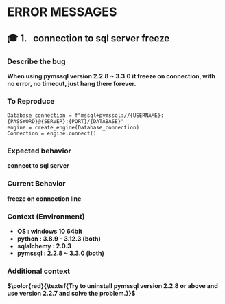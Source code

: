 # ERROR MESSAGES

## 🎓 1. &nbsp; connection to sql server freeze


### Describe the bug

**When using pymssql version 2.2.8 ~ 3.3.0 it freeze on connection, with no error, no timeout, just hang there forever.**


### To Reproduce

```Program Code
Database_connection = f"mssql+pymssql://{USERNAME}:{PASSWORD}@{SERVER}:{PORT}/{DATABASE}"
engine = create_engine(Database_connection)
Connection = engine.connect()
```


### Expected behavior
**connect to sql server**


### Current Behavior
**freeze on connection line**


### Context (Environment)

* **OS : windows 10 64bit**
* **python : 3.8.9 - 3.12.3 (both)**
* **sqlalchemy : 2.0.3**
* **pymssql : 2.2.8 ~ 3.3.0 (both)**


### Additional context

**$\color{red}{\textsf{Try to uninstall pymssql version 2.2.8 or above and use version 2.2.7 and solve the problem.}}$**
